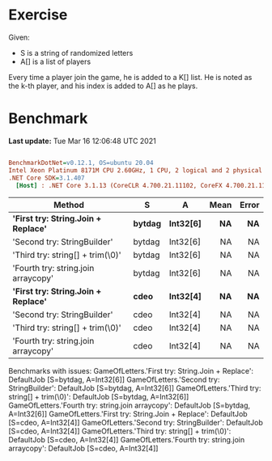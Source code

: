 ﻿# Exercise

Given:
- S is a string of randomized letters
- A[] is a list of players


Every time a player join the game, he is added to a K[] list.
He is noted as the k-th player, and his index is added to A[] as he plays.

# Benchmark

**Last update:** Tue Mar 16 12:06:48 UTC 2021

``` ini

BenchmarkDotNet=v0.12.1, OS=ubuntu 20.04
Intel Xeon Platinum 8171M CPU 2.60GHz, 1 CPU, 2 logical and 2 physical cores
.NET Core SDK=3.1.407
  [Host] : .NET Core 3.1.13 (CoreCLR 4.700.21.11102, CoreFX 4.700.21.11602), X64 RyuJIT


```
|                              Method |      S |        A | Mean | Error |
|------------------------------------ |------- |--------- |-----:|------:|
|  **&#39;First try: String.Join + Replace&#39;** | **bytdag** | **Int32[6]** |   **NA** |    **NA** |
|         &#39;Second try: StringBuilder&#39; | bytdag | Int32[6] |   NA |    NA |
|    &#39;Third try: string[] + trim(\0)&#39; | bytdag | Int32[6] |   NA |    NA |
| &#39;Fourth try: string.join arraycopy&#39; | bytdag | Int32[6] |   NA |    NA |
|  **&#39;First try: String.Join + Replace&#39;** |   **cdeo** | **Int32[4]** |   **NA** |    **NA** |
|         &#39;Second try: StringBuilder&#39; |   cdeo | Int32[4] |   NA |    NA |
|    &#39;Third try: string[] + trim(\0)&#39; |   cdeo | Int32[4] |   NA |    NA |
| &#39;Fourth try: string.join arraycopy&#39; |   cdeo | Int32[4] |   NA |    NA |

Benchmarks with issues:
  GameOfLetters.'First try: String.Join + Replace': DefaultJob [S=bytdag, A=Int32[6]]
  GameOfLetters.'Second try: StringBuilder': DefaultJob [S=bytdag, A=Int32[6]]
  GameOfLetters.'Third try: string[] + trim(\0)': DefaultJob [S=bytdag, A=Int32[6]]
  GameOfLetters.'Fourth try: string.join arraycopy': DefaultJob [S=bytdag, A=Int32[6]]
  GameOfLetters.'First try: String.Join + Replace': DefaultJob [S=cdeo, A=Int32[4]]
  GameOfLetters.'Second try: StringBuilder': DefaultJob [S=cdeo, A=Int32[4]]
  GameOfLetters.'Third try: string[] + trim(\0)': DefaultJob [S=cdeo, A=Int32[4]]
  GameOfLetters.'Fourth try: string.join arraycopy': DefaultJob [S=cdeo, A=Int32[4]]
